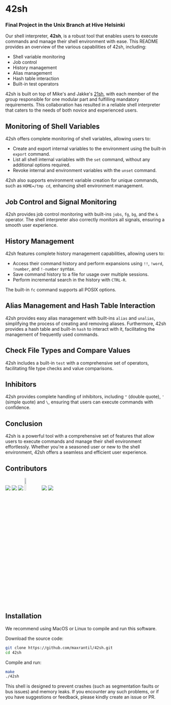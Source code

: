 # 42sh
### Final Project in the Unix Branch at Hive Helsinki

Our shell interpreter, **42sh**, is a robust tool that enables users to execute commands and manage their shell environment with ease. This README provides an overview of the various capabilities of 42sh, including:

- Shell variable monitoring
- Job control
- History management
- Alias management
- Hash table interaction
- Built-in test operators

42sh is built on top of Mike's and Jakke's [21sh](https://github.com/mike-ninja/21sh), with each member of the group responsible for one modular part and fulfilling mandatory requirements. This collaboration has resulted in a reliable shell interpreter that caters to the needs of both novice and experienced users.

## Monitoring of Shell Variables

42sh offers complete monitoring of shell variables, allowing users to:

- Create and export internal variables to the environment using the built-in `export` command.
- List all shell internal variables with the `set` command, without any additional options required.
- Revoke internal and environment variables with the `unset` command.

42sh also supports environment variable creation for unique commands, such as `HOME=/tmp cd`, enhancing shell environment management.

## Job Control and Signal Monitoring

42sh provides job control monitoring with built-ins `jobs`, `fg`, `bg`, and the `&` operator. The shell interpreter also correctly monitors all signals, ensuring a smooth user experience.

## History Management

42sh features complete history management capabilities, allowing users to:

- Access their command history and perform expansions using `!!`, `!word`, `!number`, and `!-number` syntax.
- Save command history to a file for usage over multiple sessions.
- Perform incremental search in the history with `CTRL-R`.

The built-in `fc` command supports all POSIX options.

## Alias Management and Hash Table Interaction

42sh provides easy alias management with built-ins `alias` and `unalias`, simplifying the process of creating and removing aliases. Furthermore, 42sh provides a hash table and built-in `hash` to interact with it, facilitating the management of frequently used commands.

## Check File Types and Compare Values

42sh includes a built-in `test` with a comprehensive set of operators, facilitating file type checks and value comparisons.

## Inhibitors

42sh provides complete handling of inhibitors, including `"` (double quote), `'` (simple quote) and `\`, ensuring that users can execute commands with confidence.

## Conclusion
42sh is a powerful tool with a comprehensive set of features that allow users to execute commands and manage their shell environment effortlessly. Whether you're a seasoned user or new to the shell environment, 42sh offers a seamless and efficient user experience.

## Contributors

[![](https://avatars.githubusercontent.com/u/86000260?size=100)](https://github.com/maxrantil)
[![](https://avatars.githubusercontent.com/u/79006614?size=100)](https://github.com/Zakki-coder)
[![](https://avatars.githubusercontent.com/u/80318201?size=100)](https://github.com/jungleistx)
[<img src="https://avatars.githubusercontent.com/u/22212540" width="10%" height="10%" />](https://github.com/nuuskamuikkusenhattu)
[![](https://avatars.githubusercontent.com/u/57210997?size=100)](https://github.com/mike-ninja)
[![](https://avatars.githubusercontent.com/u/48917337?size=100)](https://github.com/MiikaViini)

## Installation
We recommend using MacOS or Linux to compile and run this software.

Download the source code:
```bash
git clone https://github.com/maxrantil/42sh.git
cd 42sh
```

Compile and run:

```bash
make
./42sh
```

This shell is designed to prevent crashes (such as segmentation faults or bus issues) and memory leaks. If you encounter any such problems, or if you have suggestions or feedback, please kindly create an issue or PR.
